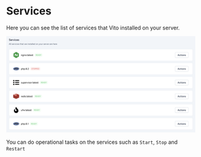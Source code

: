 # Services

Here you can see the list of services that Vito installed on your server.

![Services](/servers/services.png)

You can do operational tasks on the services such as `Start`, `Stop` and `Restart`